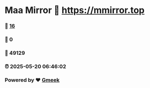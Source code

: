 # Maa Mirror :link: https://mmirror.top 
### :page_facing_up: [16](https://mmirror.top/tag.html) 
### :speech_balloon: 0 
### :hibiscus: 49129 
### :alarm_clock: 2025-05-20 06:46:02 
### Powered by :heart: [Gmeek](https://github.com/Meekdai/Gmeek)
